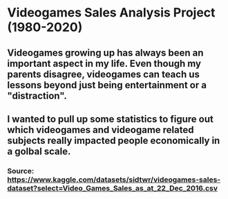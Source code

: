 # Videogames Sales Analysis Project (1980-2020)
## Videogames growing up has always been an important aspect in my life. Even though my parents disagree, videogames can teach us lessons beyond just being entertainment or a "distraction". 
## I wanted to pull up some statistics to figure out which videogames and videogame related subjects really impacted people economically in a golbal scale.
### Source: https://www.kaggle.com/datasets/sidtwr/videogames-sales-dataset?select=Video_Games_Sales_as_at_22_Dec_2016.csv
